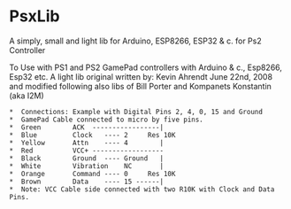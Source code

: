 # PsxLib
A simply, small and light lib for Arduino, ESP8266, ESP32 & c. for Ps2 Controller

To Use with PS1 and PS2 GamePad controllers with Arduino & c., Esp8266, Esp32 etc.
A light lib original written by: Kevin Ahrendt June 22nd, 2008 and modified following also libs of Bill Porter and Kompanets Konstantin (aka I2M)

	*  Connections: Example with Digital Pins 2, 4, 0, 15 and Ground
	*  GamePad Cable connected to micro by five pins. 
	*  Green   		ACK  -----------------|
	*  Blue    		Clock   ---- 2     Res 10K
	*  Yellow  		Attn    ---- 4        |
	*  Red     		VCC+ ------------------
	*  Black   		Ground  ---- Ground   |
	*  White   		Vibration    NC       |
	*  Orange  		Command ---- 0     Res 10K
	*  Brown   		Data    ---- 15 ------|
	*  Note: VCC Cable side connected with two R10K with Clock and Data Pins.
